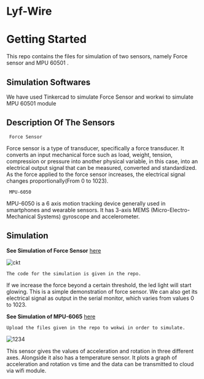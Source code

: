 # Lyf-Wire

# Getting Started



This repo contains the files for simulation of two sensors, namely Force sensor and MPU 60501 . 
## Simulation Softwares

We have used Tinkercad to simulate Force Sensor and workwi to simulate MPU 60501 module



## Description Of The Sensors

```
 Force Sensor
 ```
Force sensor is a type of transducer, specifically a force transducer. It converts an input mechanical force such as load, weight, tension, compression or pressure into another physical variable, in this case, into an electrical output signal that can be measured, converted and standardized. As the force applied to the force sensor increases, the electrical signal changes proportionally(From 0 to 1023).

```
 MPU-6050
 ```
MPU-6050 is a 6 axis motion tracking device generally used in smartphones and wearable sensors. It has 3-axis MEMS (Micro-Electro-Mechanical Systems) gyroscope and accelerometer. 
 

## Simulation
**See Simulation of Force Sensor** [here](https://shrt.cx/qC5taD)

![ckt](https://user-images.githubusercontent.com/74849719/159123948-974a8f50-81ae-4c7d-a293-d220533a53a4.JPG)


```
The code for the simulation is given in the repo.
```

If we increase the force beyond a certain threshold, the led light will start glowing. This is a simple demonstration of force sensor. We can also get its electrical signal as output in the serial monitor, which varies from values 0 to 1023.


**See Simulation of MPU-6065** [here](https://wokwi.com/projects/305937156771152449)


```
Upload the files given in the repo to wokwi in order to simulate.
```

![1234](https://user-images.githubusercontent.com/74849719/159123991-edac2640-30d9-487a-b103-a0edd946c2c8.JPG)

This sensor gives the values of acceleration and rotation in three different axes. Alongside it also has a temperature sensor. It plots a graph of acceleration and rotation vs time and the data can be transmitted to cloud via wifi module.













